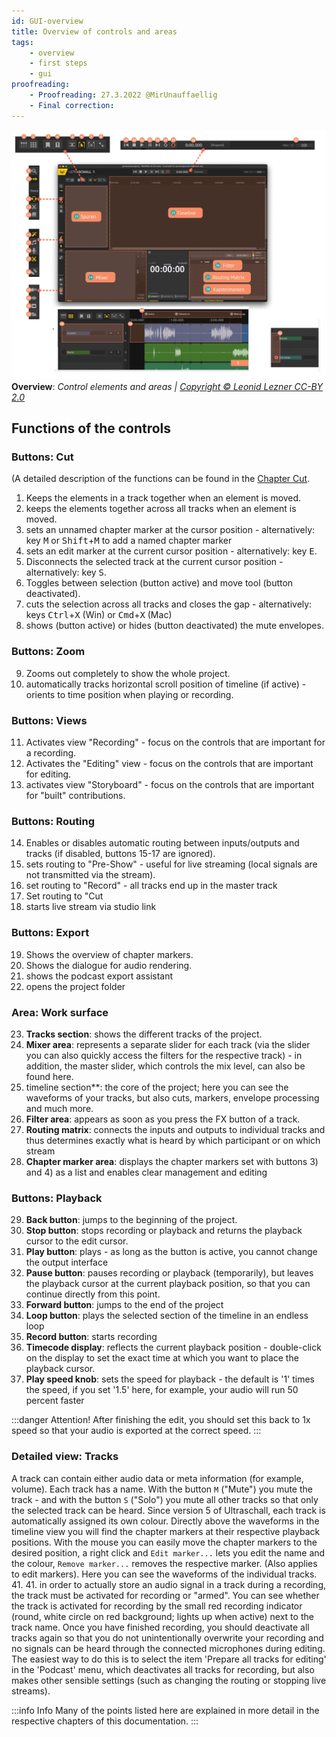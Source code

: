 ```yaml
---
id: GUI-overview
title: Overview of controls and areas
tags:
    - overview
    - first steps
    - gui
proofreading:
    - Proofreading: 27.3.2022 @MirUnauffaellig
    - Final correction:
---
```


<!-- @todo: Move links to Git main -->
<!-- @todo: Add links to the corresponding chapters Move Git main -->

![Overview of controls](https://raw.githubusercontent.com/Ultraschall/ultraschall-manual/main/assets/images/GUI-Gesamtuebersicht/Uebersichta.png) **Overview**: *Control elements and areas | [Copyright © Leonid Lezner CC-BY 2.0](https://raw.githubusercontent.com/leonidlezner/ultraschall-tutorial/main/docs/downloads/Quick-Info-Ultraschall.pdf)*


## Functions of the controls

### Buttons: Cut

(A detailed description of the functions can be found in the [Chapter Cut](#cut.).

1. Keeps the elements in a track together when an element is moved.
2. keeps the elements together across all tracks when an element is moved.
3. sets an unnamed chapter marker at the cursor position - alternatively: key <kbd>M</kbd> or <kbd>Shift</kbd>+<kbd>M</kbd> to add a named chapter marker
4. sets an edit marker at the current cursor position - alternatively: key <kbd>E</kbd>.
5. Disconnects the selected track at the current cursor position - alternatively: key <kbd>S</kbd>.
6. Toggles between selection (button active) and move tool (button deactivated).
7. cuts the selection across all tracks and closes the gap - alternatively: keys <kbd>Ctrl</kbd>+<kbd>X</kbd> (Win) or <kbd>Cmd</kbd>+<kbd>X</kbd> (Mac)
8. shows (button active) or hides (button deactivated) the mute envelopes.

### Buttons: Zoom

9. Zooms out completely to show the whole project.
10. automatically tracks horizontal scroll position of timeline (if active) - orients to time position when playing or recording.

### Buttons: Views

11. Activates view "Recording" - focus on the controls that are important for a recording.
12. Activates the "Editing" view - focus on the controls that are important for editing.
13. activates view "Storyboard" - focus on the controls that are important for "built" contributions.

### Buttons: Routing

14. Enables or disables automatic routing between inputs/outputs and tracks (if disabled, buttons 15-17 are ignored).
15. sets routing to "Pre-Show" - useful for live streaming (local signals are not transmitted via the stream).
16. set routing to "Record" - all tracks end up in the master track
17. Set routing to "Cut
18. starts live stream via studio link

### Buttons: Export

19. Shows the overview of chapter markers.
20. Shows the dialogue for audio rendering.
21. shows the podcast export assistant
22. opens the project folder

### Area: Work surface

23. **Tracks section**: shows the different tracks of the project.
24. **Mixer area**: represents a separate slider for each track (via the slider you can also quickly access the filters for the respective track) - in addition, the master slider, which controls the mix level, can also be found here.
25. timeline section**: the core of the project; here you can see the waveforms of your tracks, but also cuts, markers, envelope processing and much more.
26. **Filter area**: appears as soon as you press the FX button of a track.
27. **Routing matrix**: connects the inputs and outputs to individual tracks and thus determines exactly what is heard by which participant or on which stream
28. **Chapter marker area**: displays the chapter markers set with buttons 3) and 4) as a list and enables clear management and editing

### Buttons: Playback

29. **Back button**: jumps to the beginning of the project.
30. **Stop button**: stops recording or playback and returns the playback cursor to the edit cursor.
31. **Play button**: plays - as long as the button is active, you cannot change the output interface <!-- @todo. What is meant by 'output interface? -->
32. **Pause button**: pauses recording or playback (temporarily), but leaves the playback cursor at the current playback position, so that you can continue directly from this point.
33. **Forward button**: jumps to the end of the project
34. **Loop button**: plays the selected section of the timeline in an endless loop
35. **Record button**: starts recording
36. **Timecode display**: reflects the current playback position - double-click on the display to set the exact time at which you want to place the playback cursor.
37. **Play speed knob**: sets the speed for playback - the default is '1' times the speed, if you set '1.5' here, for example, your audio will run 50 percent faster

:::danger Attention!
After finishing the edit, you should set this back to 1x speed so that your audio is exported at the correct speed. <!-- @todo: verify if this is still the case in the current version. -->
:::

### Detailed view: Tracks

A track can contain either audio data or meta information (for example, volume). Each track has a name. With the button `M` ("Mute") you mute the track - and with the button `S` ("Solo") you mute all other tracks so that only the selected track can be heard. Since version 5 of Ultraschall, each track is automatically assigned its own colour.
Directly above the waveforms in the timeline view you will find the chapter markers at their respective playback positions. With the mouse you can easily move the chapter markers to the desired position, a right click and `Edit marker...` lets you edit the name and the colour, `Remove marker...` removes the respective marker. (Also applies to edit markers).
Here you can see the waveforms of the individual tracks. 41.
41. in order to actually store an audio signal in a track during a recording, the track must be activated for recording or "armed". You can see whether the track is activated for recording by the small red recording indicator (round, white circle on red background; lights up when active) next to the track name. Once you have finished recording, you should deactivate all tracks again so that you do not unintentionally overwrite your recording and no signals can be heard through the connected microphones during editing. The easiest way to do this is to select the item 'Prepare all tracks for editing' in the 'Podcast' menu, which deactivates all tracks for recording, but also makes other sensible settings (such as changing the routing or stopping live streams).

:::info Info
Many of the points listed here are explained in more detail in the respective chapters of this documentation.
:::
